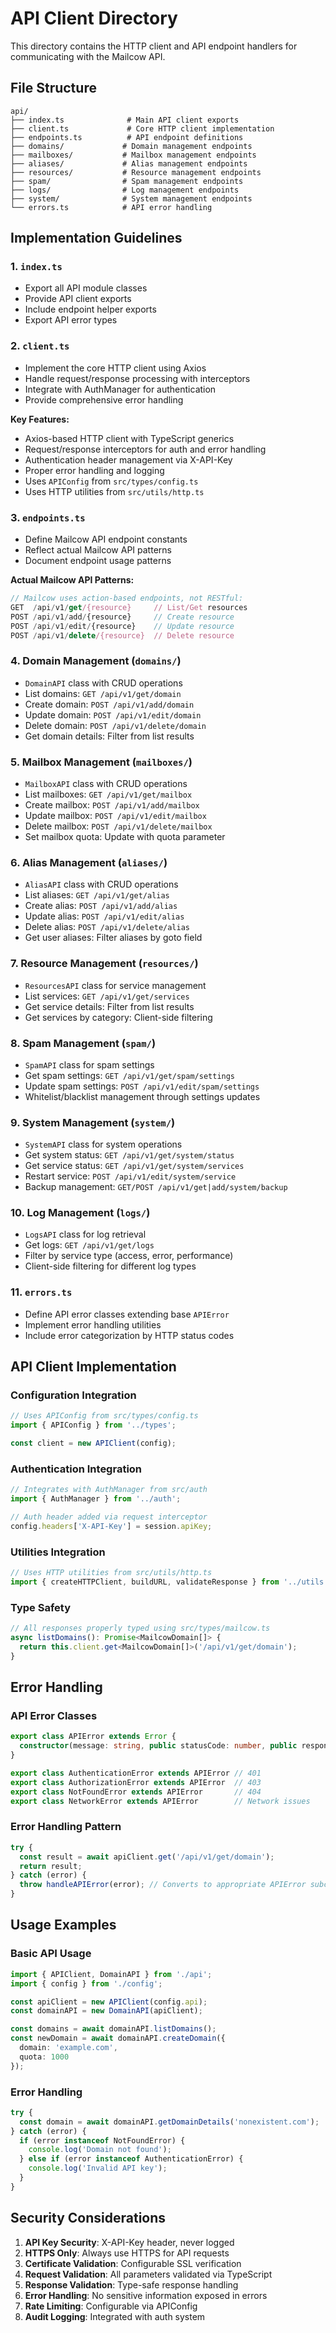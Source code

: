 # API Client Directory

This directory contains the HTTP client and API endpoint handlers for communicating with the Mailcow API.

## File Structure

```
api/
├── index.ts              # Main API client exports
├── client.ts             # Core HTTP client implementation
├── endpoints.ts          # API endpoint definitions
├── domains/             # Domain management endpoints
├── mailboxes/           # Mailbox management endpoints
├── aliases/             # Alias management endpoints
├── resources/           # Resource management endpoints
├── spam/                # Spam management endpoints
├── logs/                # Log management endpoints
├── system/              # System management endpoints
└── errors.ts            # API error handling
```

## Implementation Guidelines

### 1. `index.ts`
- Export all API module classes
- Provide API client exports
- Include endpoint helper exports
- Export API error types

### 2. `client.ts`
- Implement the core HTTP client using Axios
- Handle request/response processing with interceptors
- Integrate with AuthManager for authentication
- Provide comprehensive error handling

**Key Features:**
- Axios-based HTTP client with TypeScript generics
- Request/response interceptors for auth and error handling
- Authentication header management via X-API-Key
- Proper error handling and logging
- Uses `APIConfig` from `src/types/config.ts`
- Uses HTTP utilities from `src/utils/http.ts`

### 3. `endpoints.ts`
- Define Mailcow API endpoint constants
- Reflect actual Mailcow API patterns
- Document endpoint usage patterns

**Actual Mailcow API Patterns:**
```typescript
// Mailcow uses action-based endpoints, not RESTful:
GET  /api/v1/get/{resource}     // List/Get resources
POST /api/v1/add/{resource}     // Create resource
POST /api/v1/edit/{resource}    // Update resource  
POST /api/v1/delete/{resource}  // Delete resource
```

### 4. Domain Management (`domains/`)
- `DomainAPI` class with CRUD operations
- List domains: `GET /api/v1/get/domain`
- Create domain: `POST /api/v1/add/domain`
- Update domain: `POST /api/v1/edit/domain`
- Delete domain: `POST /api/v1/delete/domain`
- Get domain details: Filter from list results

### 5. Mailbox Management (`mailboxes/`)
- `MailboxAPI` class with CRUD operations
- List mailboxes: `GET /api/v1/get/mailbox`
- Create mailbox: `POST /api/v1/add/mailbox`
- Update mailbox: `POST /api/v1/edit/mailbox`
- Delete mailbox: `POST /api/v1/delete/mailbox`
- Set mailbox quota: Update with quota parameter

### 6. Alias Management (`aliases/`)
- `AliasAPI` class with CRUD operations
- List aliases: `GET /api/v1/get/alias`
- Create alias: `POST /api/v1/add/alias`
- Update alias: `POST /api/v1/edit/alias`
- Delete alias: `POST /api/v1/delete/alias`
- Get user aliases: Filter aliases by goto field

### 7. Resource Management (`resources/`)
- `ResourcesAPI` class for service management
- List services: `GET /api/v1/get/services`
- Get service details: Filter from list results
- Get services by category: Client-side filtering

### 8. Spam Management (`spam/`)
- `SpamAPI` class for spam settings
- Get spam settings: `GET /api/v1/get/spam/settings`
- Update spam settings: `POST /api/v1/edit/spam/settings`
- Whitelist/blacklist management through settings updates

### 9. System Management (`system/`)
- `SystemAPI` class for system operations
- Get system status: `GET /api/v1/get/system/status`
- Get service status: `GET /api/v1/get/system/services`
- Restart service: `POST /api/v1/edit/system/service`
- Backup management: `GET/POST /api/v1/get|add/system/backup`

### 10. Log Management (`logs/`)
- `LogsAPI` class for log retrieval
- Get logs: `GET /api/v1/get/logs`
- Filter by service type (access, error, performance)
- Client-side filtering for different log types

### 11. `errors.ts`
- Define API error classes extending base `APIError`
- Implement error handling utilities
- Include error categorization by HTTP status codes

## API Client Implementation

### Configuration Integration
```typescript
// Uses APIConfig from src/types/config.ts
import { APIConfig } from '../types';

const client = new APIClient(config);
```

### Authentication Integration
```typescript
// Integrates with AuthManager from src/auth
import { AuthManager } from '../auth';

// Auth header added via request interceptor
config.headers['X-API-Key'] = session.apiKey;
```

### Utilities Integration
```typescript
// Uses HTTP utilities from src/utils/http.ts
import { createHTTPClient, buildURL, validateResponse } from '../utils';
```

### Type Safety
```typescript
// All responses properly typed using src/types/mailcow.ts
async listDomains(): Promise<MailcowDomain[]> {
  return this.client.get<MailcowDomain[]>('/api/v1/get/domain');
}
```

## Error Handling

### API Error Classes
```typescript
export class APIError extends Error {
  constructor(message: string, public statusCode: number, public response?: any)
}

export class AuthenticationError extends APIError // 401
export class AuthorizationError extends APIError  // 403
export class NotFoundError extends APIError       // 404
export class NetworkError extends APIError        // Network issues
```

### Error Handling Pattern
```typescript
try {
  const result = await apiClient.get('/api/v1/get/domain');
  return result;
} catch (error) {
  throw handleAPIError(error); // Converts to appropriate APIError subclass
}
```

## Usage Examples

### Basic API Usage
```typescript
import { APIClient, DomainAPI } from './api';
import { config } from './config';

const apiClient = new APIClient(config.api);
const domainAPI = new DomainAPI(apiClient);

const domains = await domainAPI.listDomains();
const newDomain = await domainAPI.createDomain({
  domain: 'example.com',
  quota: 1000
});
```

### Error Handling
```typescript
try {
  const domain = await domainAPI.getDomainDetails('nonexistent.com');
} catch (error) {
  if (error instanceof NotFoundError) {
    console.log('Domain not found');
  } else if (error instanceof AuthenticationError) {
    console.log('Invalid API key');
  }
}
```

## Security Considerations

1. **API Key Security**: X-API-Key header, never logged
2. **HTTPS Only**: Always use HTTPS for API requests  
3. **Certificate Validation**: Configurable SSL verification
4. **Request Validation**: All parameters validated via TypeScript
5. **Response Validation**: Type-safe response handling
6. **Error Handling**: No sensitive information exposed in errors
7. **Rate Limiting**: Configurable via APIConfig
8. **Audit Logging**: Integrated with auth system 